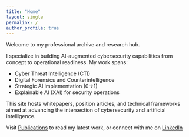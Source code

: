 ```yaml
---
title: "Home"
layout: single
permalink: /
author_profile: true
---
```


Welcome to my professional archive and research hub.

I specialize in building AI-augmented cybersecurity capabilities from concept to operational readiness. My work spans:

- Cyber Threat Intelligence (CTI)
- Digital Forensics and Counterintelligence
- Strategic AI implementation (0→1)
- Explainable AI (XAI) for security operations

This site hosts whitepapers, position articles, and technical frameworks aimed at advancing the intersection of cybersecurity and artificial intelligence.

Visit [Publications](/publications/) to read my latest work, or connect with me on [LinkedIn](https://linkedin.com/in)

